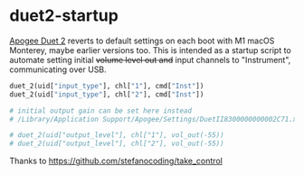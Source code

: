 # duet2-startup

[Apogee Duet 2](https://apogeedigital.com/) reverts to default settings on each boot with M1 macOS Monterey, maybe earlier versions too. This is intended as a startup script to automate setting initial ~~volume level out and~~ input channels to "Instrument", communicating over USB.

```py
duet_2(uid["input_type"], chl["1"], cmd["Inst"])
duet_2(uid["input_type"], chl["2"], cmd["Inst"])
```

```py
# initial output gain can be set here instead
# /Library/Application Support/Apogee/Settings/DuetII8300000000002C71.xml

# duet_2(uid["output_level"], chl["1"], vol_out(-55))
# duet_2(uid["output_level"], chl["2"], vol_out(-55))
```

Thanks to https://github.com/stefanocoding/take_control
